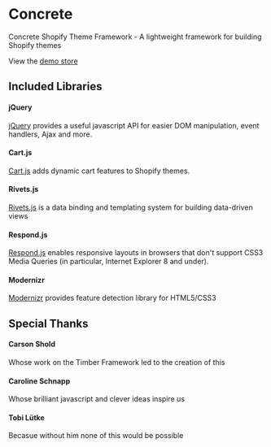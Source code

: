 # Concrete

Concrete Shopify Theme Framework - A lightweight framework for building Shopify themes

View the <a href="https://concrete-theme.myshopify.com" target="_blank">demo store</a>

## Included Libraries

#### jQuery

[jQuery](https://github.com/jquery/jquery) provides a useful javascript API for easier DOM manipulation, event handlers, Ajax and more.

#### Cart.js

[Cart.js](https://github.com/discolabs/cartjs) adds dynamic cart features to Shopify themes.

#### Rivets.js

[Rivets.js](https://github.com/mikeric/rivets) is a data binding and templating system for building data-driven views

#### Respond.js

[Respond.js](https://github.com/scottjehl/Respond) enables responsive layouts in browsers that don't support CSS3 Media Queries (in particular, Internet Explorer 8 and under).

#### Modernizr

[Modernizr](https://github.com/Modernizr/Modernizr) provides feature detection library for HTML5/CSS3

## Special Thanks

#### Carson Shold

Whose work on the Timber Framework led to the creation of this

#### Caroline Schnapp

Whose brilliant javascript and clever ideas inspire us

#### Tobi Lütke

Becasue without him none of this would be possible
